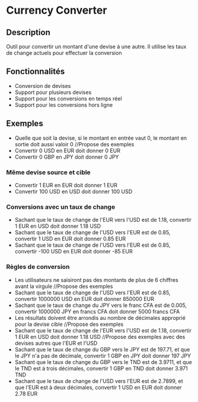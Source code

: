 ﻿# Currency Converter

## Description
Outil pour convertir un montant d'une devise à une autre. Il utilise les taux de change actuels pour effectuer la conversion

## Fonctionnalités
- Conversion de devises
- Support pour plusieurs devises
- Support pour les conversions en temps réel
- Support pour les conversions hors ligne

## Exemples
- Quelle que soit la devise, si le montant en entrée vaut 0, le montant en sortie doit aussi valoir 0
//Propose des exemples
- Convertir 0 USD en EUR doit donner 0 EUR
- Convertir 0 GBP en JPY doit donner 0 JPY
### Même devise source et cible
- Convertir 1 EUR en EUR doit donner 1 EUR
- Convertir 100 USD en USD doit donner 100 USD
### Conversions avec un taux de change
- Sachant que le taux de change de l'EUR vers l'USD est de 1.18, convertir 1 EUR en USD doit donner 1.18 USD 
- Sachant que le taux de change de l'USD vers l'EUR est de 0.85, convertir 1 USD en EUR doit donner 0.85 EUR
- Sachant que le taux de change de l'USD vers l'EUR est de 0.85, convertir -100 USD en EUR doit donner -85 EUR

### Règles de conversion

- Les utilisateurs ne saisiront pas des montants de plus de 6 chiffres avant la virgule
//Propose des exemples
- Sachant que le taux de change de l'USD vers l'EUR est de 0.85, convertir 1000000 USD en EUR doit donner 850000 EUR
- Sachant que le taux de change du JPY vers le franc CFA est de 0.005, convertir 1000000 JPY en francs CFA doit donner 5000 francs CFA
- Les résultats doivent être arrondis au nombre de décimales approprié pour la devise cible
//Propose des exemples
- Sachant que le taux de change de l'EUR vers l'USD est de 1.18, convertir 1 EUR en USD doit donner 1.18 USD
//Propose des exemples avec des devises autres que l'EUR et l'USD
- Sachant que le taux de change du GBP vers le JPY est de 197.71, et que le JPY n'a pas de décimale, convertir 1 GBP en JPY doit donner 197 JPY
- Sachant que le taux de change du GBP vers le TND est de 3.9711, et que le TND est à trois décimales, convertir 1 GBP en TND doit donner 3.971 TND 
- Sachant que le taux de change de l'USD vers l'EUR est de 2.7899, et que l'EUR est à deux décimales, convertir 1 USD en EUR doit donner 2.78 EUR

